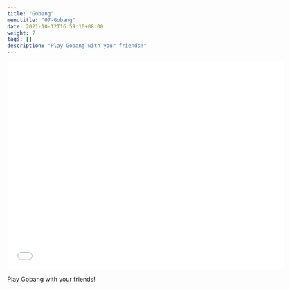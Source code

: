 ```yaml
---
title: "Gobang"
menutitle: "07-Gobang"
date: 2021-10-12T16:59:10+08:00
weight: 7
tags: []
description: "Play Gobang with your friends!"
---
```


<center>
<iframe src="../gobang.html" style="width:640px;height:480px; border:0" allow="autoplay"></iframe>
</center>

Play Gobang with your friends!
